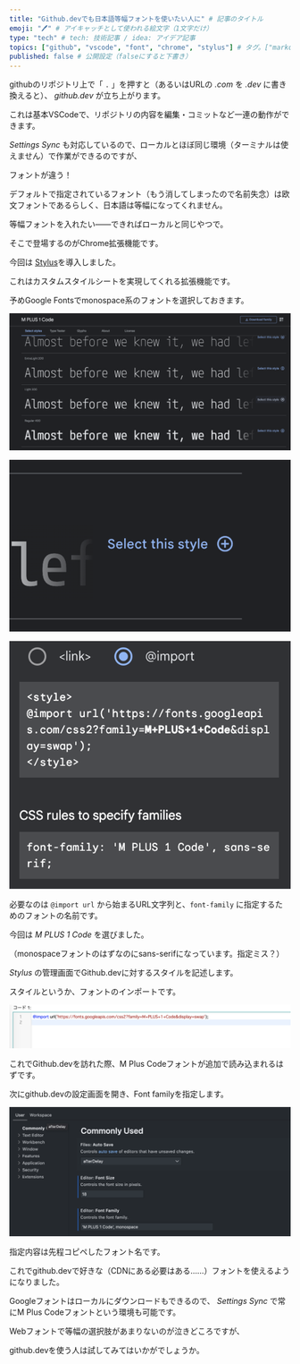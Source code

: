 ```yaml
---
title: "Github.devでも日本語等幅フォントを使いたい人に" # 記事のタイトル
emoji: "🖊️" # アイキャッチとして使われる絵文字（1文字だけ）
type: "tech" # tech: 技術記事 / idea: アイデア記事
topics: ["github", "vscode", "font", "chrome", "stylus"] # タグ。["markdown", "rust", "aws"]のように指定する
published: false # 公開設定（falseにすると下書き）
---
```

githubのリポジトリ上で「 `.` 」を押すと（あるいはURLの _.com_ を _.dev_ に書き換えると）、 _github.dev_ が立ち上がります。

これは基本VSCodeで、リポジトリの内容を編集・コミットなど一連の動作ができます。

_Settings Sync_ も対応しているので、ローカルとほぼ同じ環境（ターミナルは使えません）で作業ができるのですが、

フォントが違う！

デフォルトで指定されているフォント（もう消してしまったので名前失念）は欧文フォントであるらしく、日本語は等幅になってくれません。

等幅フォントを入れたい――できればローカルと同じやつで。

そこで登場するのがChrome拡張機能です。

今回は [Stylus](https://chrome.google.com/webstore/detail/stylus/clngdbkpkpeebahjckkjfobafhncgmne?hl=ja)を導入しました。

これはカスタムスタイルシートを実現してくれる拡張機能です。

予めGoogle Fontsでmonospace系のフォントを選択しておきます。

![スクショ1](/images/custom-font-on-github-dev/screen_01.png)

![スクショ2](/images/custom-font-on-github-dev/screen_02.png)

![スクショ3](/images/custom-font-on-github-dev/screen_03.png)

必要なのは `@import url` から始まるURL文字列と、`font-family` に指定するためのフォントの名前です。

今回は _M PLUS 1 Code_ を選びました。

（monospaceフォントのはずなのにsans-serifになっています。指定ミス？）

_Stylus_ の管理画面でGithub.devに対するスタイルを記述します。

スタイルというか、フォントのインポートです。

![スクショ4](/images/custom-font-on-github-dev/screen_04.png)

これでGithub.devを訪れた際、M Plus Codeフォントが追加で読み込まれるはずです。

次にgithub.devの設定画面を開き、Font familyを指定します。

![スクショ5](/images/custom-font-on-github-dev/screen_05.png)

指定内容は先程コピペしたフォント名です。

これでgithub.devで好きな（CDNにある必要はある……）フォントを使えるようになりました。

Googleフォントはローカルにダウンロードもできるので、 _Settings Sync_ で常にM Plus Codeフォントという環境も可能です。

Webフォントで等幅の選択肢があまりないのが泣きどころですが、

github.devを使う人は試してみてはいかがでしょうか。